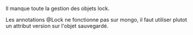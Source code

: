 Il manque toute la gestion des objets lock.

Les annotations @Lock ne fonctionne pas sur mongo, il faut utiliser plutot un attribut version
sur l'objet sauvegardé.
